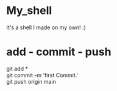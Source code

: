 # My_shell
It's a shell I made on my own! :)

# add - commit - push
git add *  
git commit -m 'first Commit.'  
git push origin main
  


